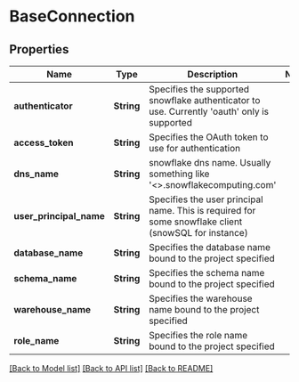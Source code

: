# BaseConnection

## Properties

Name | Type | Description | Notes
------------ | ------------- | ------------- | -------------
**authenticator** | **String** | Specifies the supported snowflake authenticator to use. Currently 'oauth' only is supported | 
**access_token** | **String** | Specifies the OAuth token to use for authentication | 
**dns_name** | **String** | snowflake dns name. Usually something like '<<account>>.snowflakecomputing.com' | 
**user_principal_name** | **String** | Specifies the user principal name. This is required for some snowflake client (snowSQL for instance) | 
**database_name** | **String** | Specifies the database name bound to the project specified | 
**schema_name** | **String** | Specifies the schema name bound to the project specified | 
**warehouse_name** | **String** | Specifies the warehouse name bound to the project specified | 
**role_name** | **String** | Specifies the role name bound to the project specified | 

[[Back to Model list]](../README.md#documentation-for-models) [[Back to API list]](../README.md#documentation-for-api-endpoints) [[Back to README]](../README.md)


